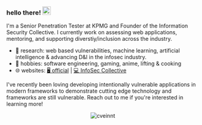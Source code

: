 ### hello there! <img src="https://media.giphy.com/media/hvRJCLFzcasrR4ia7z/giphy.gif" width="22">

I'm a Senior Penetration Tester at KPMG and Founder of the Information Security Collective. I currently work on assessing web applications, mentoring, and supporting diverstiy/inclusion across the industry.

- 🔭 research: web based vulnerabilities, machine learning, artificial intelligence & advancing D&I in the infosec industry.
- 🌱 hobbies: software engineering, gaming, anime, lifting & cooking
- 🌐 websites: [🖥️ official](https://parkerdaudt.com) | [💻 InfoSec Collective](https://iscollective.org)

I've recently been loving developing intentionally vulnerable applications in modern frameworks to demonstrate cutting edge technology and frameworks are still vulnerable. Reach out to me if you're interested in learning more!

<p align="center"> <img src="https://github-readme-stats.vercel.app/api?username=parkerdaudt&count_private=false&show_icons=true&hide_border=true&theme=tokyonight" alt="cveinnt" />
